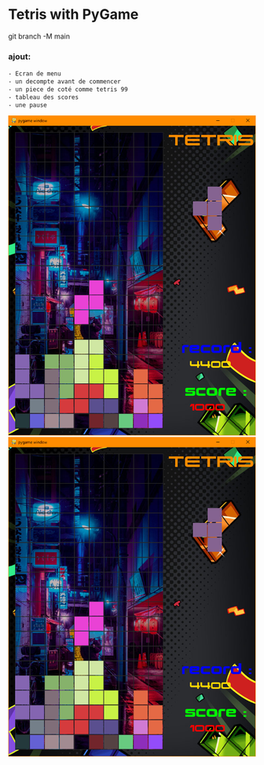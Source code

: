 # Tetris with PyGame

git branch -M main

### ajout:
    - Ecran de menu 
    - un decompte avant de commencer
    - un piece de coté comme tetris 99
    - tableau des scores
    - une pause

![tetris](/asset/img/pygame_tetris.png?raw=true)
![tetris](https://github.com/MmeOokamy/pygame-tetris/blob/main/asset/img/pygame_tetris.png?raw=true)

